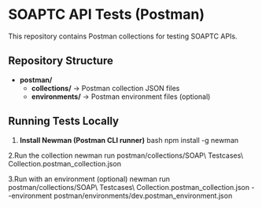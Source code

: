# SOAPTC API Tests (Postman)

This repository contains Postman collections for testing SOAPTC APIs.

## Repository Structure

- **postman/**  
  - **collections/** → Postman collection JSON files  
  - **environments/** → Postman environment files (optional)  

## Running Tests Locally

1. **Install Newman (Postman CLI runner)**
bash
npm install -g newman

2.Run the collection
newman run postman/collections/SOAP\ Testcases\ Collection.postman_collection.json

3.Run with an environment (optional)
newman run postman/collections/SOAP\ Testcases\ Collection.postman_collection.json \--environment postman/environments/dev.postman_environment.json



